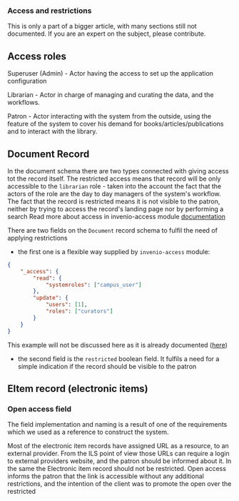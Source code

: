 ### Access and restrictions

This is only a part of a bigger article, with many sections still not documented. If you are an expert on the subject, please contribute.


## Access roles

Superuser (Admin) - Actor having the access to set up the application configuration

Librarian - Actor in charge of managing and curating the data, and the workflows.

Patron - Actor interacting with the system from the outside, using the feature of the system to cover his demand for books/articles/publications and to interact with the library.

## Document Record

In the document schema there are two types connected with giving access tot the record itself.
The restricted access means that record will be only accessible to the `librarian` role - taken into the account the fact that the actors of the role are the day to day managers of the system's workflow.
The fact that the record is restricted means it is not visible to the patron, neither by trying to access the record's landing page nor by performing a search
Read more about access in invenio-access module [documentation](https://invenio-access.readthedocs.io/en/latest/overview.html)


There are two fields on the `Document` record schema to fulfil the need of applying restrictions

- the first one is a flexible way supplied by `invenio-access` module:
```json
{
    "_access": {
        "read": {
            "systemroles": ["campus_user"]
        },
        "update": {
            "users": [1],
            "roles": ["curators"]
        }
    }
}
```
This example will not be discussed here as it is already documented ([here](https://github.com/inveniosoftware/training/tree/master/12-managing-access))


- the second field is the `restricted` boolean field. It fulfils a need for a simple indication if the record should be visible to the patron


## EItem record (electronic items)

### Open access field
The field implementation and naming is a result of one of the requirements which we used as a reference to construct the system.

Most of the electronic item records have assigned URL as a resource, to an external provider. 
From the ILS point of view those URLs can require a login to external providers website, and the patron should be informed about it. In the same the Electronic item record should not be restricted. 
Open access informs the patron that the link is accessible without any additional restrictions, and the intention of the client was to promote the open over the restricted